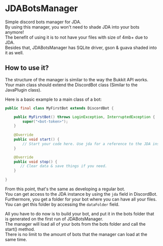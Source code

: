 # JDABotsManager
Simple discord bots manager for JDA.<br>
By using this manager, you won't need to shade JDA into your bots anymore!<br>
The benefit of using it is to not have your files with size of 4mb+ due to JDA.<br>
Besides that, JDABotsManager has SQLite driver, gson & guava shaded into it as well.<br>

## How to use it?
The structure of the manager is similar to the way the Bukkit API works.<br>
Your main class should extend the DiscordBot class (Similar to the JavaPlugin class).<br>

Here is a basic example to a main class of a bot:
```java
public final class MyFirstBot extends DiscordBot {

    public MyFirstBot() throws LoginException, InterruptedException {
        super("<bot-token>");
    }
    
    @Override
    public void start() {
        // Start your code here. Use jda for a reference to the JDA instance.
    }

    @Override
    public void stop() {
       // Clear data & save things if you need.
    }
    
}
```

From this point, that's the same as developing a regular bot.<br>
You can get access to the JDA instance by using the `jda` field in DiscordBot.<br>
Furthermore, you get a folder for your bot where you can have all your files.<br>
You can get this folder by accessing the `dataFolder` field.<br>

All you have to do now is to build your bot, and put it in the bots folder that is generated on the first run of JDABotsManager.<br>
The manager will load all of your bots from the bots folder and call the start() method.<br>
There is no limit to the amount of bots that the manager can load at the same time.
